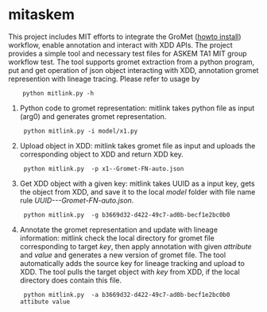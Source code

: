 # mitaskem

This project includes MIT efforts to integrate the GroMet ([howto install](https://github.com/ml4ai/automates/blob/master/README.md)) workflow, enable annotation and interact with XDD APIs. The project provides a simple tool and necessary test files for ASKEM TA1 MIT group workflow test.
The tool supports gromet extraction from a python program, put and get operation of json object interacting with XDD, annotation gromet represention with lineage tracing. Please refer to usage by  



        python mitlink.py -h


1. Python code to gromet representation: mitlink takes python file as input (arg0) and generates gromet representation.



        python mitlink.py -i model/x1.py 


    

        

2. Upload object in XDD: mitlink takes gromet file as input and uploads the corresponding object to XDD and return XDD key. 



        python mitlink.py  -p x1--Gromet-FN-auto.json 



        
        


3. Get XDD object with a given key: mitlink takes UUID as a input key, gets the object from XDD, and save it to the local _model_ folder with file name rule _UUID---Gromet-FN-auto.json_.



        python mitlink.py  -g b3669d32-d422-49c7-ad0b-becf1e2bc0b0



        
        


4. Annotate the gromet representation and update with lineage information: mitlink check the local directory for gromet file corresponding to target _key_, 
then apply annotation with given _attribute_ and _value_ and generates a new version of gromet file. 
The tool automatically adds the source key for lineage tracking and upload to XDD. 
The tool pulls the target object with _key_ from XDD, if the local directory does contain this file. 



        python mitlink.py  -a b3669d32-d422-49c7-ad0b-becf1e2bc0b0 attibute value



        
        


